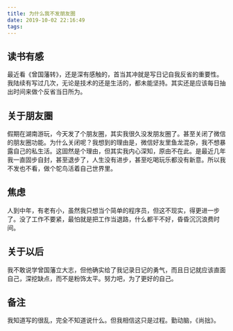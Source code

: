 ```yaml
---
title: 为什么我不发朋友圈
date: 2019-10-02 22:16:49
tags:
---
```


## 读书有感

最近看《曾国藩转》，还是深有感触的，首当其冲就是写日记自我反省的重要性。我陆续有写过几次，无论是技术的还是生活的，都未能坚持。其实还是应该每日抽出时间来做个反省当日所为。

## 关于朋友圈

假期在湖南游玩，今天发了个朋友圈，其实我很久没发朋友圈了。甚至关闭了微信的朋友圈功能。为什么关闭呢？我想到的理由是，微信好友里鱼龙混杂，我不想暴露自己的私生活。这固然是个理由，但其实我内心深知，原由不在此。是最近几年我一直固步自封，甚至退步了，人生没有进步，甚至吃喝玩乐都没有新意。所以我不发也不看，做个鸵鸟活着自己世界里。

## 焦虑

人到中年，有老有小，虽然我只想当个简单的程序员，但这不现实，得更进一步了。没了工作不要紧，最怕就是把工作当退路，什么都干不好，昏昏沉沉浪费时间。

## 关于以后

我不敢说学曾国藩立大志，但他确实给了我记录日记的勇气，而且日记就应该直面自己，深挖缺点，而不是粉饰太平。努力吧，为了更好的自己。

## 备注

我知道写的很乱，完全不知道说什么。但我相信这只是过程。勤动脑，《尚拙》。
